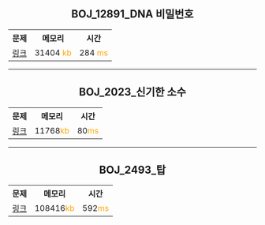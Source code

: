 <h2 align=center>BOJ_12891_DNA 비밀번호</h2>

<table align=center>
<tr>
<th>문제</th>
<th>메모리</th>
<th>시간</td>
</tr>
<tr>
<td><a href="https://www.acmicpc.net/problem/12891" target="_blank">링크</td>
<td>31404
<span style="color:#FFA500">kb</span>
</td>
<td>284 <span style="color:#FFA500">ms</span> </td>
</tr>
</table>
<hr>

<h2 align=center> BOJ_2023_신기한 소수 </h2>

<table align=center>
<tr>
<th>문제</th>
<th>메모리</th>
<th>시간</td>
</tr>
<tr>
<td><a href="https://www.acmicpc.net/problem/2023" target="_blank">링크</td>
<td>11768<span style="color:#FFA500">kb</span></td>
<td>80<span style="color:#FFA500">ms</span></td>
</tr>
</table>
<hr>

<h2 align=center>BOJ_2493_탑 </h2>

<table align=center>
<tr>
<th>문제</th>
<th>메모리</th>
<th>시간</td>
</tr>
<tr>
<td><a href="https://www.acmicpc.net/problem/2493" target="_blank">링크</td>
<td>108416<span style="color:#FFA500">kb</span></td>
<td>592<span style="color:#FFA500">ms</span></td>
</tr>
</table>

